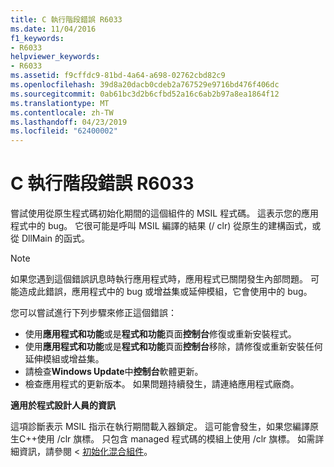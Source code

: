 ```yaml
---
title: C 執行階段錯誤 R6033
ms.date: 11/04/2016
f1_keywords:
- R6033
helpviewer_keywords:
- R6033
ms.assetid: f9cffdc9-81bd-4a64-a698-02762cbd82c9
ms.openlocfilehash: 39d8a20dacb0cdeb2a767529e9716bd476f406dc
ms.sourcegitcommit: 0ab61bc3d2b6cfbd52a16c6ab2b97a8ea1864f12
ms.translationtype: MT
ms.contentlocale: zh-TW
ms.lasthandoff: 04/23/2019
ms.locfileid: "62400002"
---
```

# <a name="c-runtime-error-r6033"></a>C 執行階段錯誤 R6033

嘗試使用從原生程式碼初始化期間的這個組件的 MSIL 程式碼。 這表示您的應用程式中的 bug。 它很可能是呼叫 MSIL 編譯的結果 (/ clr) 從原生的建構函式，或從 DllMain 的函式。

> [!NOTE]
> 如果您遇到這個錯誤訊息時執行應用程式時，應用程式已關閉發生內部問題。 可能造成此錯誤，應用程式中的 bug 或增益集或延伸模組，它會使用中的 bug。
>
> 您可以嘗試進行下列步驟來修正這個錯誤：
>
> - 使用**應用程式和功能**或是**程式和功能**頁面**控制台**修復或重新安裝程式。
> - 使用**應用程式和功能**或是**程式和功能**頁面**控制台**移除，請修復或重新安裝任何延伸模組或增益集。
> - 請檢查**Windows Update**中**控制台**軟體更新。
> - 檢查應用程式的更新版本。 如果問題持續發生，請連絡應用程式廠商。

**適用於程式設計人員的資訊**

這項診斷表示 MSIL 指示在執行期間載入器鎖定。 這可能會發生，如果您編譯原生C++使用 /clr 旗標。 只包含 managed 程式碼的模組上使用 /clr 旗標。 如需詳細資訊，請參閱 <<c0> [ 初始化混合組件](../../dotnet/initialization-of-mixed-assemblies.md)。